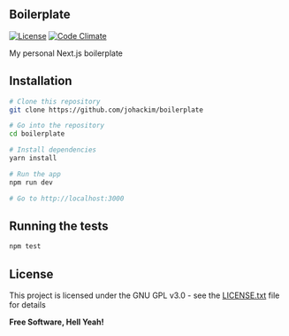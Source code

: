 ## Boilerplate

[![License](https://img.shields.io/badge/license-GPL%20v3%2B-yellow.svg?style=flat-square&colorA=181C31&colorB=212839)](https://raw.githubusercontent.com/johackim/boilerplate/master/LICENSE.txt)
[![Code Climate](https://img.shields.io/codeclimate/maintainability/johackim/boilerplate.svg?style=flat-square&colorA=181C31&colorB=212839)](https://codeclimate.com/github/johackim/boilerplate)

My personal Next.js boilerplate

## Installation

```bash
# Clone this repository
git clone https://github.com/johackim/boilerplate

# Go into the repository
cd boilerplate

# Install dependencies
yarn install

# Run the app
npm run dev

# Go to http://localhost:3000
```

## Running the tests

```bash
npm test
```

## License

This project is licensed under the GNU GPL v3.0 - see the [LICENSE.txt](https://raw.githubusercontent.com/johackim/boilerplate/master/LICENSE.txt) file for details

**Free Software, Hell Yeah!**
